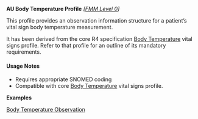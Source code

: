 **AU Body Temperature Profile** *[[FMM Level 0](guidance.html)]*

This profile provides an observation information structure for a patient’s vital sign body temperature measurement.

It has been derived from the core R4 specification [Body Temperature](http://hl7.org/fhir/StructureDefinition/bodytemp) vital signs profile. 
Refer to that profile for an outline of its mandatory requirements.


#### Usage Notes
* Requires appropriate SNOMED coding
* Compatible with core [Body Temperature](http://hl7.org/fhir/StructureDefinition/bodytemp) vital signs profile.

**Examples**

[Body Temperature Observation](Observation-bodytemp-example0.html)